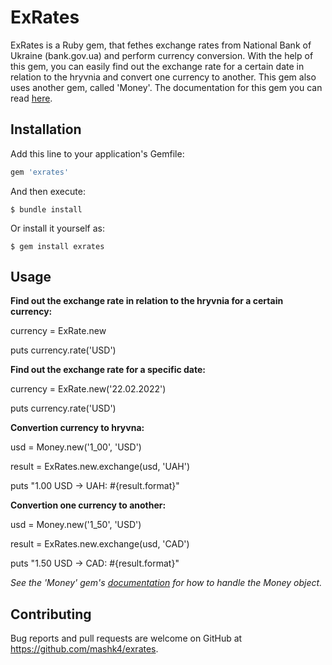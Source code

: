 # ExRates

ExRates is a Ruby gem, that fethes exchange rates from National Bank of Ukraine (bank.gov.ua) and perform currency conversion. With the help of this gem, you can easily find out the exchange rate for a certain date in relation to the hryvnia and convert one currency to another. This gem also uses another gem, called 'Money'. The documentation for this gem you can read [here](https://github.com/RubyMoney/money).

## Installation

Add this line to your application's Gemfile:

```ruby
gem 'exrates'
```

And then execute:

    $ bundle install

Or install it yourself as:

    $ gem install exrates

## Usage

**Find out the exchange rate in relation to the hryvnia for a certain currency:**

currency = ExRate.new

puts currency.rate('USD')


**Find out the exchange rate for a specific date:**

currency = ExRate.new('22.02.2022')

puts currency.rate('USD')


**Convertion currency to hryvna:**

usd = Money.new('1_00', 'USD')

result = ExRates.new.exchange(usd, 'UAH')

puts "1.00 USD -> UAH: #{result.format}"


**Convertion one currency to another:**

usd = Money.new('1_50', 'USD')

result = ExRates.new.exchange(usd, 'CAD')

puts "1.50 USD -> CAD: #{result.format}"

*See the 'Money' gem's [documentation](https://github.com/RubyMoney/money) for how to handle the Money object.*

## Contributing

Bug reports and pull requests are welcome on GitHub at https://github.com/mashk4/exrates.